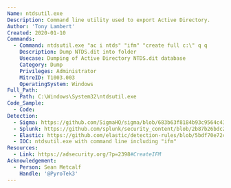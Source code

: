 ```yaml
---
Name: ntdsutil.exe
Description: Command line utility used to export Active Directory.
Author: 'Tony Lambert'
Created: 2020-01-10
Commands:
  - Command: ntdsutil.exe "ac i ntds" "ifm" "create full c:\" q q
    Description: Dump NTDS.dit into folder
    Usecase: Dumping of Active Directory NTDS.dit database
    Category: Dump
    Privileges: Administrator
    MitreID: T1003.003
    OperatingSystem: Windows
Full_Path:
  - Path: C:\Windows\System32\ntdsutil.exe
Code_Sample:
  - Code:
Detection:
  - Sigma: https://github.com/SigmaHQ/sigma/blob/683b63f8184b93c9564c4310d10c571cbe367e1e/rules/windows/process_creation/proc_creation_win_ntdsutil_usage.yml
  - Splunk: https://github.com/splunk/security_content/blob/2b87b26bdc2a84b65b1355ffbd5174bdbdb1879c/detections/endpoint/ntdsutil_export_ntds.yml
  - Elastic: https://github.com/elastic/detection-rules/blob/5bdf70e72c6cd4547624c521108189af994af449/rules/windows/credential_access_cmdline_dump_tool.toml
  - IOC: ntdsutil.exe with command line including "ifm"
Resources:
  - Link: https://adsecurity.org/?p=2398#CreateIFM
Acknowledgement:
  - Person: Sean Metcalf
    Handle: '@PyroTek3'
---
```

